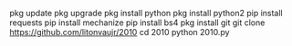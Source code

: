 
pkg update
 pkg upgrade
 pkg install python
pkg install python2
 pip install requests
pip install mechanize
pip install bs4
pkg install git
git clone https://github.com/litonvaujr/2010
cd 2010
python 2010.py
